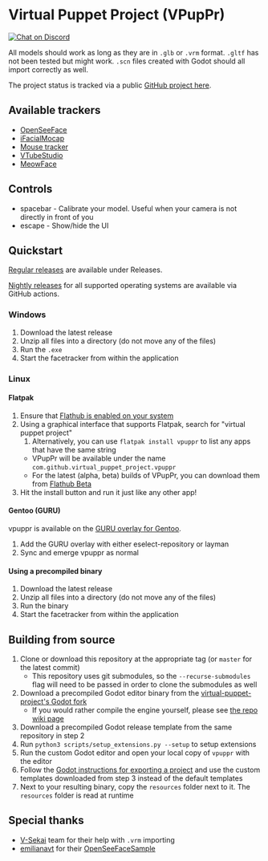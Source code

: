 # Virtual Puppet Project (VPupPr)

[![Chat on Discord](https://img.shields.io/discord/853476898071117865?label=chat&logo=discord)](https://discord.gg/6mcdWWBkrr)

All models should work as long as they are in `.glb` or `.vrm` format. `.gltf` has not been tested but might work. `.scn` files created with Godot should all import correctly as well.

The project status is tracked via a public [GitHub project here](https://github.com/orgs/virtual-puppet-project/projects/1/views/2).

## Available trackers

* [OpenSeeFace](https://github.com/emilianavt/OpenSeeFace)
* [iFacialMocap](https://www.ifacialmocap.com/)
* [Mouse tracker](https://github.com/virtual-puppet-project/mouse-tracker)
* [VTubeStudio](https://github.com/virtual-puppet-project/vtube-studio-tracker)
* [MeowFace](https://github.com/virtual-puppet-project/meowface-tracker)

## Controls

* spacebar - Calibrate your model. Useful when your camera is not directly in front of you
* escape - Show/hide the UI

## Quickstart

[Regular releases](https://github.com/virtual-puppet-project/vpuppr/releases) are available under Releases.

[Nightly releases](https://github.com/virtual-puppet-project/vpuppr/actions/workflows/nightly-release.yml) for
all supported operating systems are available via GitHub actions.

### Windows

1. Download the latest release
2. Unzip all files into a directory (do not move any of the files)
3. Run the `.exe`
4. Start the facetracker from within the application

### Linux

#### Flatpak

1. Ensure that [Flathub is enabled on your system](https://flatpak.org/setup/)
2. Using a graphical interface that supports Flatpak, search for "virtual puppet project"
   1. Alternatively, you can use `flatpak install vpuppr` to list any apps that have the same string
   * VPupPr will be available under the name `com.github.virtual_puppet_project.vpuppr`
   * For the latest (alpha, beta) builds of VPupPr, you can download them from [Flathub Beta](https://beta.flathub.org/)
4. Hit the install button and run it just like any other app!

#### Gentoo (GURU)

vpuppr is available on the [GURU overlay for Gentoo](https://gitweb.gentoo.org/repo/proj/guru.git/tree/media-gfx/vpuppr).

1. Add the GURU overlay with either eselect-repository or layman
2. Sync and emerge vpuppr as normal 

#### Using a precompiled binary

1. Download the latest release
2. Unzip all files into a directory (do not move any of the files)
3. Run the binary
4. Start the facetracker from within the application

## Building from source

1. Clone or download this repository at the appropriate tag (or `master` for the latest commit)
   * This repository uses git submodules, so the `--recurse-submodules` flag will need to be passed in order to clone the submodules as well
2. Download a precompiled Godot editor binary from the [virtual-puppet-project's Godot fork](https://github.com/virtual-puppet-project/godot-builds/releases/tag/latest)
   * If you would rather compile the engine yourself, please see [the repo wiki page](https://github.com/virtual-puppet-project/vpuppr/wiki/1.-Building-the-Godot-Fork)
3. Download a precompiled Godot release template from the same repository in step 2
4. Run `python3 scripts/setup_extensions.py --setup` to setup extensions
5. Run the custom Godot editor and open your local copy of `vpuppr` with the editor
6. Follow the [Godot instructions for exporting a project](https://docs.godotengine.org/en/stable/tutorials/export/exporting_projects.html) and use the custom templates downloaded from step 3 instead of the default templates
7. Next to your resulting binary, copy the `resources` folder next to it. The `resources` folder is read at runtime

## Special thanks
* [V-Sekai](https://github.com/V-Sekai) team for their help with `.vrm` importing
* [emilianavt](https://github.com/emilianavt) for their [OpenSeeFaceSample](https://github.com/emilianavt/OpenSeeFaceSample)

